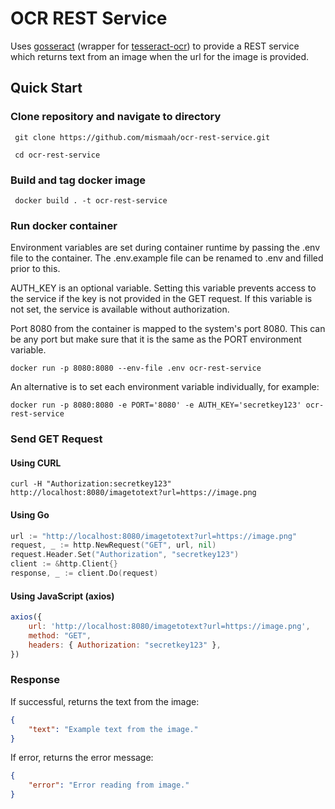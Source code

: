 # OCR REST Service

Uses [gosseract](https://github.com/otiai10/gosseract) (wrapper for [tesseract-ocr](https://github.com/tesseract-ocr/tesseract)) to provide a REST service which returns text from an image when the url for the image is provided.

## Quick Start

### Clone repository and navigate to directory
``` git clone https://github.com/mismaah/ocr-rest-service.git```

``` cd ocr-rest-service```

### Build and tag docker image
``` docker build . -t ocr-rest-service```

### Run docker container

Environment variables are set during container runtime by passing the .env file to the container. The .env.example file can be renamed to .env and filled prior to this. 

AUTH_KEY is an optional variable. Setting this variable prevents access to the service if the key is not provided in the GET request. If this variable is not set, the service is available without authorization.

Port 8080 from the container is mapped to the system's port 8080. This can be any port but make sure that it is the same as the PORT environment variable. 

```docker run -p 8080:8080 --env-file .env ocr-rest-service```

An alternative is to set each environment variable individually, for example:

```docker run -p 8080:8080 -e PORT='8080' -e AUTH_KEY='secretkey123' ocr-rest-service```

### Send GET Request

#### Using CURL

```curl -H "Authorization:secretkey123" http://localhost:8080/imagetotext?url=https://image.png```

#### Using Go
```go
url := "http://localhost:8080/imagetotext?url=https://image.png"
request, _ := http.NewRequest("GET", url, nil)
request.Header.Set("Authorization", "secretkey123")
client := &http.Client{}
response, _ := client.Do(request)
```

#### Using JavaScript (axios)

```javascript
axios({
    url: 'http://localhost:8080/imagetotext?url=https://image.png',
    method: "GET",
    headers: { Authorization: "secretkey123" },
})
```

### Response

If successful, returns the text from the image:
```json
{
    "text": "Example text from the image."
}
```

If error, returns the error message:
```json
{
    "error": "Error reading from image."
}
```
